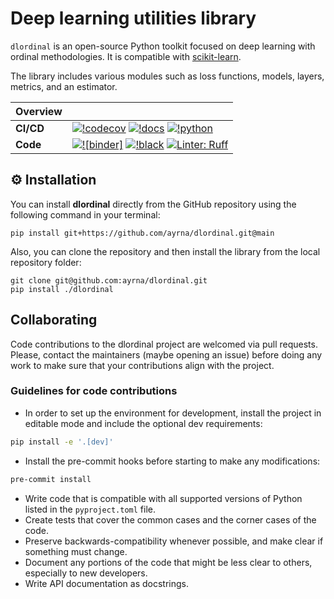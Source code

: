 # Deep learning utilities library

`dlordinal` is an open-source Python toolkit focused on deep learning with ordinal methodologies. It is compatible with
[scikit-learn](https://scikit-learn.org).

The library includes various modules such as loss functions, models, layers, metrics, and an estimator.

| Overview  |                                                                                                                                          |
|-----------|------------------------------------------------------------------------------------------------------------------------------------------|
| **CI/CD** | [![!codecov](https://img.shields.io/codecov/c/github/ayrna/dlordinal?label=codecov&logo=codecov)](https://codecov.io/gh/ayrna/dlordinal) [![!docs](https://readthedocs.org/projects/dlordinal/badge/?version=latest&style=flat)](https://dlordinal.readthedocs.io/en/latest/)  [![!python](https://img.shields.io/badge/python-3.8%20%7C%203.9%20%7C%203.10%20%7C%203.11%20%7C%203.12-blue)](https://www.python.org/) |
| **Code**  | [![![binder]](https://mybinder.org/badge_logo.svg)](https://mybinder.org/v2/gh/ayrna/dlordinal/main?filepath=tutorials) [![!black](https://img.shields.io/badge/code%20style-black-000000.svg)](https://github.com/psf/black) [![Linter: Ruff](https://img.shields.io/badge/Linter-Ruff-brightgreen?style=flat-square)](https://github.com/charliermarsh/ruff)                     |

## ⚙️ Installation

You can install **dlordinal** directly from the GitHub repository using the following command in your terminal:

    pip install git+https://github.com/ayrna/dlordinal.git@main

Also, you can clone the repository and then install the library from the local repository folder:

    git clone git@github.com:ayrna/dlordinal.git
    pip install ./dlordinal

## Collaborating

Code contributions to the dlordinal project are welcomed via pull requests.
Please, contact the maintainers (maybe opening an issue) before doing any work to make sure that your contributions align with the project.

### Guidelines for code contributions

* In order to set up the environment for development, install the project in editable mode and include the optional dev requirements:
```bash
pip install -e '.[dev]'
```
* Install the pre-commit hooks before starting to make any modifications:
```bash
pre-commit install
```
* Write code that is compatible with all supported versions of Python listed in the `pyproject.toml` file.
* Create tests that cover the common cases and the corner cases of the code.
* Preserve backwards-compatibility whenever possible, and make clear if something must change.
* Document any portions of the code that might be less clear to others, especially to new developers.
* Write API documentation as docstrings.
